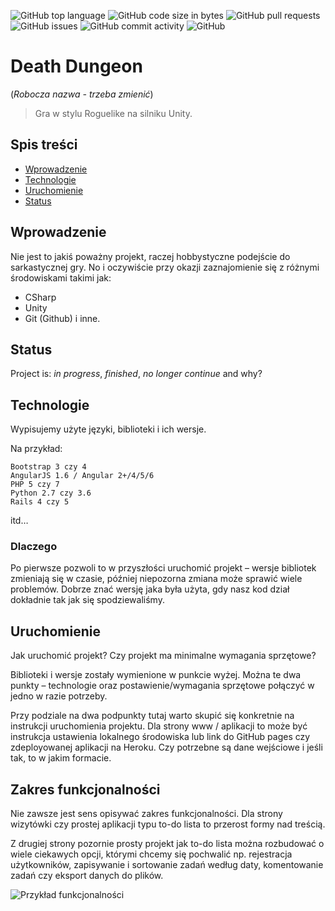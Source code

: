 
![GitHub top language](https://img.shields.io/github/languages/top/egstudioone/death-dungeon.svg?style=plastic)
![GitHub code size in bytes](https://img.shields.io/github/languages/code-size/egstudioone/death-dungeon.svg?color=darkcyan&style=plastic)
![GitHub pull requests](https://img.shields.io/github/issues-pr/egstudioone/death-dungeon.svg?style=plastic)
![GitHub issues](https://img.shields.io/github/issues/egstudioone/death-dungeon.svg?style=plastic)
![GitHub commit activity](https://img.shields.io/github/commit-activity/w/egstudioone/death-dungeon.svg?style=plastic)
![GitHub](https://img.shields.io/github/license/egstudioone/death-dungeon.svg?style=plastic)
# Death Dungeon

 (_Robocza nazwa - trzeba zmienić_)

> Gra w stylu Roguelike na silniku Unity.

## Spis treści

* [Wprowadzenie](#wprowadzenie)
* [Technologie](#technologie)
* [Uruchomienie](#uruchomienie)
* [Status](#status)

## Wprowadzenie

Nie jest to jakiś poważny projekt, raczej hobbystyczne podejście do sarkastycznej gry.
No i oczywiście przy okazji zaznajomienie się z różnymi środowiskami takimi jak:

* CSharp
* Unity
* Git (Github) i inne.

## Status

Project is: _in progress_, _finished_, _no longer continue_ and why?

## Technologie

Wypisujemy użyte języki, biblioteki i ich wersje.

Na przykład:

    Bootstrap 3 czy 4
    AngularJS 1.6 / Angular 2+/4/5/6
    PHP 5 czy 7
    Python 2.7 czy 3.6
    Rails 4 czy 5

itd…

### Dlaczego

Po pierwsze pozwoli to w przyszłości uruchomić projekt – wersje bibliotek zmieniają się w czasie, później niepozorna zmiana może sprawić wiele problemów. Dobrze znać wersję jaka była użyta, gdy nasz kod dział dokładnie tak jak się spodziewaliśmy.

## Uruchomienie

Jak uruchomić projekt?
Czy projekt ma minimalne wymagania sprzętowe?

Biblioteki i wersje zostały wymienione w punkcie wyżej. Można te dwa punkty – technologie oraz postawienie/wymagania sprzętowe połączyć w jedno w razie potrzeby.

Przy podziale na dwa podpunkty tutaj warto skupić się konkretnie na instrukcji uruchomienia projektu. Dla strony www / aplikacji to może być instrukcja ustawienia lokalnego środowiska lub link do GitHub pages czy zdeployowanej aplikacji na Heroku. Czy potrzebne są dane wejściowe i jeśli tak, to w jakim formacie.

## Zakres funkcjonalności

Nie zawsze jest sens opisywać zakres funkcjonalności. Dla strony wizytówki czy prostej aplikacji typu to-do lista to przerost formy nad treścią.

Z drugiej strony pozornie prosty projekt jak to-do lista można rozbudować o wiele ciekawych opcji, którymi chcemy się pochwalić np. rejestracja użytkowników, zapisywanie i sortowanie zadań według daty, komentowanie zadań czy eksport danych do plików.

![Przykład funkcjonalności](https://www.flynerd.pl/wp-content/uploads/2018/06/zakres_funkcjonalnosci.png)
